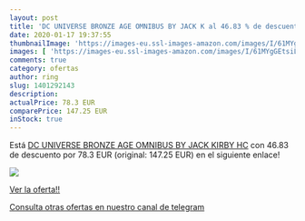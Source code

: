 ```yaml
---
layout: post
title: 'DC UNIVERSE BRONZE AGE OMNIBUS BY JACK K al 46.83 % de descuento'
date: 2020-01-17 19:37:55
thumbnailImage: 'https://images-eu.ssl-images-amazon.com/images/I/61MYgGEtsiL._SL200_.jpg'
images: [ 'https://images-eu.ssl-images-amazon.com/images/I/61MYgGEtsiL._SL200_.jpg' ]
comments: true
category: ofertas
author: ring
slug: 1401292143
description:
actualPrice: 78.3 EUR
comparePrice: 147.25 EUR
inStock: true
---
```


Está [DC UNIVERSE BRONZE AGE OMNIBUS BY JACK KIRBY HC](https://www.amazon.com/dp/1401292143/?tag=redken08-20) con 46.83 de descuento por 78.3 EUR (original: 147.25 EUR) en el siguiente enlace!

[![](https://images-eu.ssl-images-amazon.com/images/I/61MYgGEtsiL._SL200_.jpg)](https://www.amazon.com/dp/1401292143/?tag=redken08-20)

[Ver la oferta!!](https://www.amazon.com/dp/1401292143/?tag=redken08-20)

[Consulta otras ofertas en nuestro canal de telegram](https://t.me/s/ofertas25)
